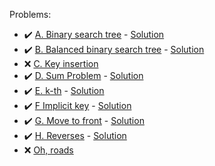 Problems:
- :heavy_check_mark: [A. Binary search tree](https://codeforces.com/group/QmrArgR1Jp/contest/275057/problem/A?locale=en) - [Solution](https://github.com/AntonAsmirko/Algorithms/blob/main/Search%20Trees/A.java)
- :heavy_check_mark: [B. Balanced binary search tree](https://codeforces.com/group/QmrArgR1Jp/contest/275057/problem/B) - [Solution](https://github.com/AntonAsmirko/Algorithms/blob/main/Search%20Trees/B.java)
- :x: [C. Key insertion](https://codeforces.com/group/QmrArgR1Jp/contest/275057/problem/C)
- :heavy_check_mark: [D. Sum Problem](https://codeforces.com/group/QmrArgR1Jp/contest/275057/problem/D) - [Solution](https://github.com/AntonAsmirko/Algorithms/blob/main/Search%20Trees/D.java)
- :heavy_check_mark: [E. k-th](https://codeforces.com/group/QmrArgR1Jp/contest/275057/problem/E) - [Solution](https://github.com/AntonAsmirko/Algorithms/blob/main/Search%20Trees/E.java)
- :heavy_check_mark: [F Implicit key](https://codeforces.com/group/QmrArgR1Jp/contest/275057/problem/F) - [Solution](https://github.com/AntonAsmirko/Algorithms/blob/main/Search%20Trees/F.java)
- :heavy_check_mark: [G. Move to front](https://codeforces.com/group/QmrArgR1Jp/contest/275057/problem/G) - [Solution](https://github.com/AntonAsmirko/Algorithms/blob/main/Search%20Trees/G.java)
- :heavy_check_mark: [H. Reverses](https://codeforces.com/group/QmrArgR1Jp/contest/275057/problem/H) - [Solution](https://github.com/AntonAsmirko/Algorithms/blob/main/Search%20Trees/H.cpp)
- :x: [Oh, roads](https://codeforces.com/group/QmrArgR1Jp/contest/275057/problem/I)
